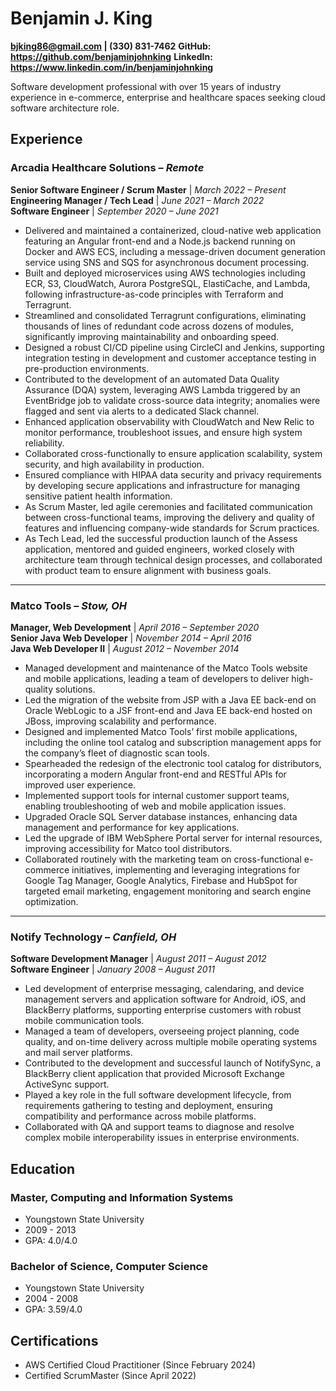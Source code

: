 # Benjamin J. King
**bjking86@gmail.com | (330) 831-7462**
**GitHub: https://github.com/benjaminjohnking**
**LinkedIn: https://www.linkedin.com/in/benjaminjohnking**

Software development professional with over 15 years of industry experience in e-commerce, enterprise and healthcare spaces seeking cloud software architecture role.

## Experience

### Arcadia Healthcare Solutions – *Remote*  
**Senior Software Engineer / Scrum Master** | *March 2022 – Present*  
**Engineering Manager / Tech Lead** | *June 2021 – March 2022*  
**Software Engineer** | *September 2020 – June 2021*

- Delivered and maintained a containerized, cloud-native web application featuring an Angular front-end and a Node.js backend running on Docker and AWS ECS, including a message-driven document generation service using SNS and SQS for asynchronous document processing.
- Built and deployed microservices using AWS technologies including ECR, S3, CloudWatch, Aurora PostgreSQL, ElastiCache, and Lambda, following infrastructure-as-code principles with Terraform and Terragrunt.
- Streamlined and consolidated Terragrunt configurations, eliminating thousands of lines of redundant code across dozens of modules, significantly improving maintainability and onboarding speed.
- Designed a robust CI/CD pipeline using CircleCI and Jenkins, supporting integration testing in development and customer acceptance testing in pre-production environments.
- Contributed to the development of an automated Data Quality Assurance (DQA) system, leveraging AWS Lambda triggered by an EventBridge job to validate cross-source data integrity; anomalies were flagged and sent via alerts to a dedicated Slack channel.
- Enhanced application observability with CloudWatch and New Relic to monitor performance, troubleshoot issues, and ensure high system reliability.
- Collaborated cross-functionally to ensure application scalability, system security, and high availability in production.
- Ensured compliance with HIPAA data security and privacy requirements by developing secure applications and infrastructure for managing sensitive patient health information.
- As Scrum Master, led agile ceremonies and facilitated communication between cross-functional teams, improving the delivery and quality of features and influencing company-wide standards for Scrum practices.
- As Tech Lead, led the successful production launch of the Assess application, mentored and guided engineers, worked closely with architecture team through technical design processes, and collaborated with product team to ensure alignment with business goals.

---

### Matco Tools – *Stow, OH*  
**Manager, Web Development** | *April 2016 – September 2020*  
**Senior Java Web Developer** | *November 2014 – April 2016*  
**Java Web Developer II** | *August 2012 – November 2014*

- Managed development and maintenance of the Matco Tools website and mobile applications, leading a team of developers to deliver high-quality solutions.
- Led the migration of the website from JSP with a Java EE back-end on Oracle WebLogic to a JSF front-end and Java EE back-end hosted on JBoss, improving scalability and performance.
- Designed and implemented Matco Tools’ first mobile applications, including the online tool catalog and subscription management apps for the company’s fleet of diagnostic scan tools.
- Spearheaded the redesign of the electronic tool catalog for distributors, incorporating a modern Angular front-end and RESTful APIs for improved user experience.
- Implemented support tools for internal customer support teams, enabling troubleshooting of web and mobile application issues.
- Upgraded Oracle SQL Server database instances, enhancing data management and performance for key applications.
- Led the upgrade of IBM WebSphere Portal server for internal resources, improving accessibility for Matco tool distributors.
- Collaborated routinely with the marketing team on cross-functional e-commerce initiatives, implementing and leveraging integrations for Google Tag Manager, Google Analytics, Firebase and HubSpot for targeted email marketing, engagement monitoring and search engine optimization.

---

### Notify Technology – *Canfield, OH*  
**Software Development Manager** | *August 2011 – August 2012*  
**Software Engineer** | *January 2008 – August 2011*

- Led development of enterprise messaging, calendaring, and device management servers and application software for Android, iOS, and BlackBerry platforms, supporting enterprise customers with robust mobile communication tools.
- Managed a team of developers, overseeing project planning, code quality, and on-time delivery across multiple mobile operating systems and mail server platforms.
- Contributed to the development and successful launch of NotifySync, a BlackBerry client application that provided Microsoft Exchange ActiveSync support.
- Played a key role in the full software development lifecycle, from requirements gathering to testing and deployment, ensuring compatibility and performance across mobile platforms.
- Collaborated with QA and support teams to diagnose and resolve complex mobile interoperability issues in enterprise environments.

## Education

### Master, Computing and Information Systems
- Youngstown State University
- 2009 - 2013
- GPA: 4.0/4.0

### Bachelor of Science, Computer Science
- Youngstown State University
- 2004 - 2008
- GPA: 3.59/4.0

## Certifications
- AWS Certified Cloud Practitioner (Since February 2024)
- Certified ScrumMaster (Since April 2022)
